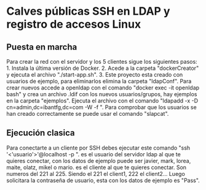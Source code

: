 # Calves públicas SSH en LDAP y registro de accesos Linux

## Puesta en marcha
Para crear la red con el servidor y los 5 clientes sigue los siguientes pasos:
    1. Instala la última versión de Docker.
    2. Acede a la carpeta "dockerCreator" y ejecuta el archivo "./start-app.sh".
    3. Este proyecto esta creado con usuarios de ejemplo, para eliminarlos elimina la carpeta "ldapConf". Para crear nuevos accede a openldap con el comando "docker exec -it openldap bash" y crea un archivo .ldif con los nuevos usuarios/grupos, hay ejemplos en la carpeta "ejemplos". Ejecuta el archivo con el comando "ldapadd -x -D cn=admin,dc=ibantfg,dc=com -W -f <archivo>". Para comprobar que los usuarios se han creado correctamente se puede usar el comando "slapcat".

## Ejecución clasica
Para conectarte a un cliente por SSH debes ejecutar este comando "ssh '<'usuario'>'@localhost -p <puerto>". 
<usuario> es el usuario del servidor ldap al que te quieres conectar, con los datos de ejemplo puede ser javier, mark, lorea, maite, olatz, mikel o mario.
<puerto> es el cliente al que te quieres conectar. Son numeros del 221 al 225. Siendo el 221 el client1, 222 el client2... 
Luego solicitara la contraseña de usuario, esta con los datos de ejemplo es "<usuario>Pass".
